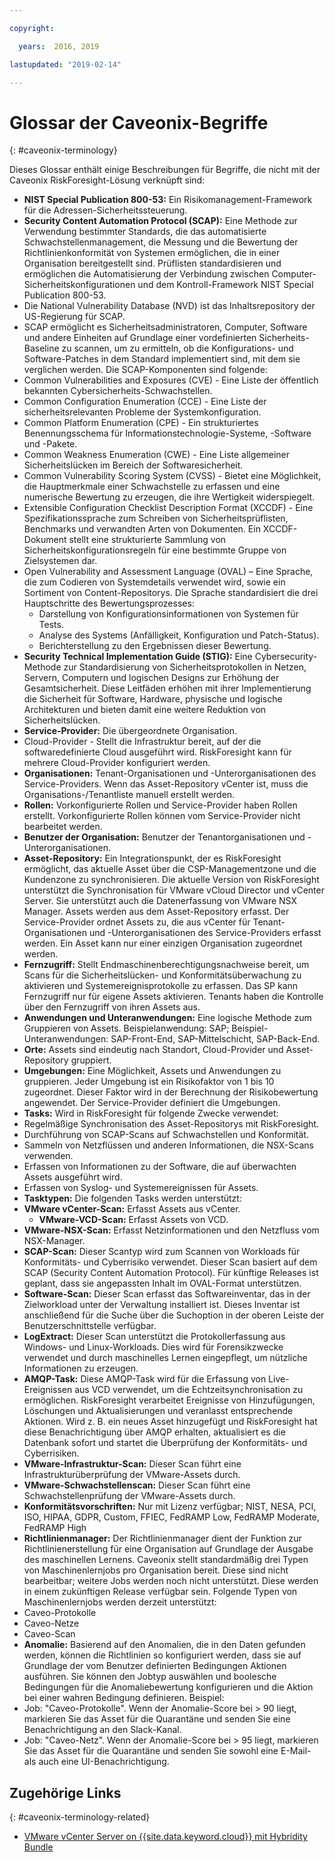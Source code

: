 ```yaml
---

copyright:

  years:  2016, 2019

lastupdated: "2019-02-14"

---
```


# Glossar der Caveonix-Begriffe
{: #caveonix-terminology}

Dieses Glossar enthält einige Beschreibungen für Begriffe, die nicht mit der Caveonix RiskForesight-Lösung verknüpft sind:

-	**NIST Special Publication 800-53:** Ein Risikomanagement-Framework für die Adressen-Sicherheitssteuerung.
-	**Security Content Automation Protocol (SCAP):** Eine Methode zur Verwendung bestimmter Standards, die das automatisierte Schwachstellenmanagement, die Messung und die Bewertung der Richtlinienkonformität von Systemen ermöglichen, die in einer Organisation bereitgestellt sind. Prüflisten standardisieren und ermöglichen die Automatisierung der Verbindung zwischen Computer-Sicherheitskonfigurationen und dem Kontroll-Framework NIST Special Publication 800-53.
  - Die National Vulnerability Database (NVD) ist das Inhaltsrepository der US-Regierung für SCAP.
  -	SCAP ermöglicht es Sicherheitsadministratoren, Computer, Software und andere Einheiten auf Grundlage einer vordefinierten Sicherheits-Baseline zu scannen, um zu ermitteln, ob die Konfigurations- und Software-Patches in dem Standard implementiert sind, mit dem sie verglichen werden. Die SCAP-Komponenten sind folgende:
  -	Common Vulnerabilities and Exposures (CVE) - Eine Liste der öffentlich bekannten Cybersicherheits-Schwachstellen.
  -	Common Configuration Enumeration (CCE) - Eine Liste der sicherheitsrelevanten Probleme der Systemkonfiguration.
  -	Common Platform Enumeration (CPE) - Ein strukturiertes Benennungsschema für Informationstechnologie-Systeme, -Software und -Pakete.
  -	Common Weakness Enumeration (CWE) - Eine Liste allgemeiner Sicherheitslücken im Bereich der Softwaresicherheit.
  -	Common Vulnerability Scoring System (CVSS) - Bietet eine Möglichkeit, die Hauptmerkmale einer Schwachstelle zu erfassen und eine numerische Bewertung zu erzeugen, die ihre Wertigkeit widerspiegelt.
  -	Extensible Configuration Checklist Description Format (XCCDF) - Eine Spezifikationssprache zum Schreiben von Sicherheitsprüflisten, Benchmarks und verwandten Arten von Dokumenten. Ein XCCDF-Dokument stellt eine strukturierte Sammlung von Sicherheitskonfigurationsregeln für eine bestimmte Gruppe von Zielsystemen dar.
  -	Open Vulnerability and Assessment Language (OVAL) – Eine Sprache, die zum Codieren von Systemdetails verwendet wird, sowie ein Sortiment von Content-Repositorys. Die Sprache standardisiert die drei Hauptschritte des Bewertungsprozesses:
      - Darstellung von Konfigurationsinformationen von Systemen für Tests.
      -	Analyse des Systems (Anfälligkeit, Konfiguration und Patch-Status).
      -	Berichterstellung zu den Ergebnissen dieser Bewertung.
-	**Security Technical Implementation Guide (STIG):** Eine Cybersecurity-Methode zur Standardisierung von Sicherheitsprotokollen in Netzen, Servern, Computern und logischen Designs zur Erhöhung der Gesamtsicherheit. Diese Leitfäden erhöhen mit ihrer Implementierung die Sicherheit für Software, Hardware, physische und logische Architekturen und bieten damit eine weitere Reduktion von Sicherheitslücken.
-	**Service-Provider:** Die übergeordnete Organisation.
-	Cloud-Provider - Stellt die Infrastruktur bereit, auf der die softwaredefinierte Cloud ausgeführt wird. RiskForesight kann für mehrere Cloud-Provider konfiguriert werden.
-	**Organisationen:** Tenant-Organisationen und -Unterorganisationen des Service-Providers. Wenn das Asset-Repository vCenter ist, muss die Organisations-/Tenantliste manuell erstellt werden.
-	**Rollen:** Vorkonfigurierte Rollen und Service-Provider haben Rollen erstellt. Vorkonfigurierte Rollen können vom Service-Provider nicht bearbeitet werden.
-	**Benutzer der Organisation:** Benutzer der Tenantorganisationen und -Unterorganisationen.
-	**Asset-Repository:** Ein Integrationspunkt, der es RiskForesight ermöglicht, das aktuelle Asset über die CSP-Managementzone und die Kundenzone zu synchronisieren. Die aktuelle Version von RiskForesight unterstützt die Synchronisation für VMware vCloud Director und vCenter Server. Sie unterstützt auch die Datenerfassung von VMware NSX Manager. Assets werden aus dem Asset-Repository erfasst. Der Service-Provider ordnet Assets zu, die aus vCenter für Tenant-Organisationen und -Unterorganisationen des Service-Providers erfasst werden. Ein Asset kann nur einer einzigen Organisation zugeordnet werden.
-	**Fernzugriff:** Stellt Endmaschinenberechtigungsnachweise bereit, um Scans für die Sicherheitslücken- und Konformitätsüberwachung zu aktivieren und Systemereignisprotokolle zu erfassen. Das SP kann Fernzugriff nur für eigene Assets aktivieren. Tenants haben die Kontrolle über den Fernzugriff von ihren Assets aus.
-	**Anwendungen und Unteranwendungen:** Eine logische Methode zum Gruppieren von Assets. Beispielanwendung: SAP; Beispiel-Unteranwendungen: SAP-Front-End, SAP-Mittelschicht, SAP-Back-End.
-	**Orte:** Assets sind eindeutig nach Standort, Cloud-Provider und Asset-Repository gruppiert.
-	**Umgebungen:** Eine Möglichkeit, Assets und Anwendungen zu gruppieren. Jeder Umgebung ist ein Risikofaktor von 1 bis 10 zugeordnet. Dieser Faktor wird in der Berechnung der Risikobewertung angewendet. Der Service-Provider definiert die Umgebungen.
-	**Tasks:** Wird in RiskForesight für folgende Zwecke verwendet:
  -	Regelmäßige Synchronisation des Asset-Repositorys mit RiskForesight.
  -	Durchführung von SCAP-Scans auf Schwachstellen und Konformität.
  -	Sammeln von Netzflüssen und anderen Informationen, die NSX-Scans verwenden.
  -	Erfassen von Informationen zu der Software, die auf überwachten Assets ausgeführt wird.
  -	Erfassen von Syslog- und Systemereignissen für Assets.
-	**Tasktypen:** Die folgenden Tasks werden unterstützt:
  -	**VMware vCenter-Scan:** Erfasst Assets aus vCenter.
	- **VMware-VCD-Scan:** Erfasst Assets von VCD.
  -	**VMware-NSX-Scan:** Erfasst Netzinformationen und den Netzfluss vom NSX-Manager.
  - **SCAP-Scan:** Dieser Scantyp wird zum Scannen von Workloads für Konformitäts- und Cyberrisiko verwendet. Dieser Scan basiert auf dem SCAP (Security Content Automation Protocol). Für künftige Releases ist geplant, dass sie angepassten Inhalt im OVAL-Format unterstützen.
  - **Software-Scan:** Dieser Scan erfasst das Softwareinventar, das in der Zielworkload unter der Verwaltung installiert ist. Dieses Inventar ist anschließend für die Suche über die Suchoption in der oberen Leiste der Benutzerschnittstelle verfügbar.
  - **LogExtract:** Dieser Scan unterstützt die Protokollerfassung aus Windows- und Linux-Workloads. Dies wird für Forensikzwecke verwendet und durch maschinelles Lernen eingepflegt, um nützliche Informationen zu erzeugen.
  - **AMQP-Task:** Diese AMQP-Task wird für die Erfassung von Live-Ereignissen aus VCD verwendet, um die Echtzeitsynchronisation zu ermöglichen. RiskForesight verarbeitet Ereignisse von Hinzufügungen, Löschungen und Aktualisierungen und veranlasst entsprechende Aktionen. Wird z. B. ein neues Asset hinzugefügt und RiskForesight hat diese Benachrichtigung über AMQP erhalten, aktualisiert es die Datenbank sofort und startet die Überprüfung der Konformitäts- und Cyberrisiken.
  - **VMware-Infrastruktur-Scan:** Dieser Scan führt eine Infrastrukturüberprüfung der VMware-Assets durch.
  -	**VMware-Schwachstellenscan:** Dieser Scan führt eine Schwachstellenprüfung der VMware-Assets durch.
-	**Konformitätsvorschriften:** Nur mit Lizenz verfügbar; NIST, NESA, PCI, ISO, HIPAA, GDPR, Custom, FFIEC, FedRAMP Low, FedRAMP Moderate, FedRAMP High
-	**Richtlinienmanager:** Der Richtlinienmanager dient der Funktion zur Richtlinienerstellung für eine Organisation auf Grundlage der Ausgabe des maschinellen Lernens. Caveonix stellt standardmäßig drei Typen von Maschinenlernjobs pro Organisation bereit. Diese sind nicht bearbeitbar; weitere Jobs werden noch nicht unterstützt. Diese werden in einem zukünftigen Release verfügbar sein. Folgende Typen von Maschinenlernjobs werden derzeit unterstützt:
  -	Caveo-Protokolle
  -	Caveo-Netze
  -	Caveo-Scan
-	**Anomalie:** Basierend auf den Anomalien, die in den Daten gefunden werden, können die Richtlinien so konfiguriert werden, dass sie auf Grundlage der vom Benutzer definierten Bedingungen Aktionen ausführen. Sie können den Jobtyp auswählen und boolesche Bedingungen für die Anomaliebewertung konfigurieren und die Aktion bei einer wahren Bedingung definieren. Beispiel:
  -	Job: "Caveo-Protokolle". Wenn der Anomalie-Score bei > 90 liegt, markieren Sie das Asset für die Quarantäne und senden Sie eine Benachrichtigung an den Slack-Kanal.
  -	Job: "Caveo-Netz". Wenn der Anomalie-Score bei > 95 liegt, markieren Sie das Asset für die Quarantäne und senden Sie sowohl eine E-Mail- als auch eine UI-Benachrichtigung.

## Zugehörige Links
{: #caveonix-terminology-related}

* [VMware vCenter Server on {{site.data.keyword.cloud}} mit Hybridity Bundle](/docs/services/vmwaresolutions/archiref/vcs/vcs-hybridity-intro.html)
